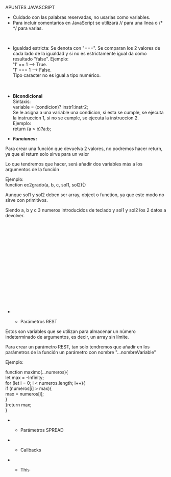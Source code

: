 APUNTES JAVASCRIPT

- Cuidado con las palabras reservadas, no usarlas como variables.
- Para incluir comentarios en JavaScript se utilizará // para una línea o /* */ para varias.
<br>



- Igualdad estricta: Se denota con "===". Se comparan los 2 valores de cada lado de la igualdad y si no es estrictamente igual da como resultado "false". Ejemplo:<br>
'1' == 1 --> True.<br>
'1' === 1 --> False.<br>
Tipo caracter no es igual a tipo numérico.<br><br><br>

- <strong>Bicondicional</strong> <br>
Sintaxis:<br>
variable = (condicion)? instr1:instr2; <br>
Se le asigna a una variable una condicion, si esta se cumple, se ejecuta la instruccion 1, si no se cumple, se ejecuta la instruccion 2.<br>
Ejemplo:<br>
return (a > b)?a:b;

- <strong>*Funciones*:</strong>

 <p>Para crear una función que devuelva 2 valores, no podremos hacer return, ya que el return solo sirve para un valor</p>
<p>Lo que tendremos que hacer, será añadir dos variables más a los argumentos de la función</p>
<p>Ejemplo:<br>
 function ec2grado(a, b, c, sol1, sol2){} </p> Aunque sol1 y sol2 deben ser array, object o function, ya que este modo no sirve con primitivos.</p>
<p>Siendo a, b y c 3 numeros introducidos de teclado y sol1 y sol2 los 2 datos a devolver.</p>
<br><br><br><br><br><br><br><br><br><br><br><br><br><br><br>

- - <p>Parámetros REST</p>
<p>Estos son variables que se utilizan para almacenar un número indeterminado de argumentos, es decir, un array sin límite.</p>
<p>Para crear un parámetro REST, tan solo tendremos que añadir en los parámetros de la función un parámetro con nombre "...nombreVariable"
</p>
<p>Ejemplo:</p>
function maximo(...numeros){<br>
    let max = -Infinity;<br>
    for (let i = 0; i < numeros.length; i++){<br>
        if (numeros[i] > max){<br>
            max = numeros[i];<br>
        }<br>
    }return max;<br>
}<br>

- - <p>Parámetros SPREAD</p>

- - <p>Callbacks</p>
- - <p>This</p>